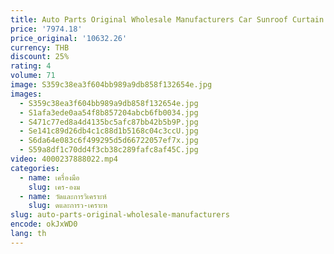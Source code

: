 ```yaml
---
title: Auto Parts Original Wholesale Manufacturers Car Sunroof Curtain Fit For Audi A5 Sportback 2008-2016 RS5 Coupe Quattro 2010-2016
price: '7974.18'
price_original: '10632.26'
currency: THB
discount: 25%
rating: 4
volume: 71
image: S359c38ea3f604bb989a9db858f132654e.jpg
images:
  - S359c38ea3f604bb989a9db858f132654e.jpg
  - S1afa3ede0aa54f8b857204abcb6fb0034.jpg
  - S471c77ed8a4d4135bc5afc87bb42b5b9P.jpg
  - Se141c89d26db4c1c88d1b5168c04c3ccU.jpg
  - S6da64e083c6f499295d5d66722057ef7x.jpg
  - S59a8df1c70dd4f3cb38c289fafc8af45C.jpg
video: 4000237888022.mp4
categories:
  - name: เครื่องมือ
    slug: เคร-องม
  - name: วัดและการวิเคราะห์
    slug: ดและการว-เคราะห
slug: auto-parts-original-wholesale-manufacturers
encode: okJxWD0
lang: th
---
```

  